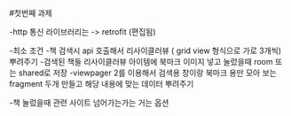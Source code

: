 #첫번째 과제

-http 통신 라이브러리는  ->    retrofit (편집됨) 

-최소 조건
-책 검색시  api  호출해서   리사이클러뷰  ( grid view 형식으로   가로  3개씩)   뿌려주기
-검색된 책들  리사이클러뷰  아이템에   북마크  이미지 넣고   눌렀을때  room 또는  shared로 저장
-viewpager 2를 이용해서  검색용 창이랑  북마크 용만 모아 보는  fragment 두개 만들고    해당  내용에 맞는 데이터 뿌려주기


-책 눌렀을때  관련 사이트 넘어가는가는  거는 옵션
